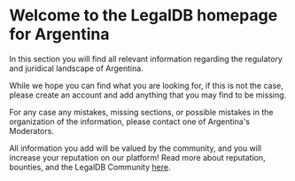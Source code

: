<!-- TITLE: Argentina -->
<!-- SUBTITLE: Welcome to the legalDB home of Argentina -->

# Welcome to the LegalDB homepage for Argentina

In this section you will find all relevant information regarding the regulatory and juridical landscape of Argentina.

While we hope you can find what you are looking for, if this is not the case, please create an account and add anything that you may find to be missing.

For any case any mistakes, missing sections, or possible mistakes in the organization of the information, please contact one of Argentina's Moderators.

All information you add will be valued by the community, and you will increase your reputation on our platform! Read more about reputation, bounties, and the LegalDB Community [here](http://legaldb.herokuapp.com/legaldb/community).
